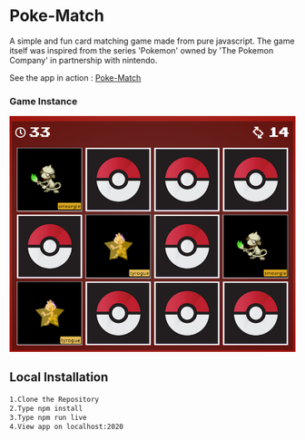 # Poke-Match 
A simple and fun card matching game made from pure javascript. The game itself was inspired from the series 'Pokemon' owned by 'The Pokemon Company' in partnership with nintendo.

See the app in action : [Poke-Match](https://pokematch.netlify.com/)

### Game Instance
![ScreenShot](/screenshots/pokematchgame.PNG)

## Local Installation

```
1.Clone the Repository
2.Type npm install
3.Type npm run live
4.View app on localhost:2020
```

